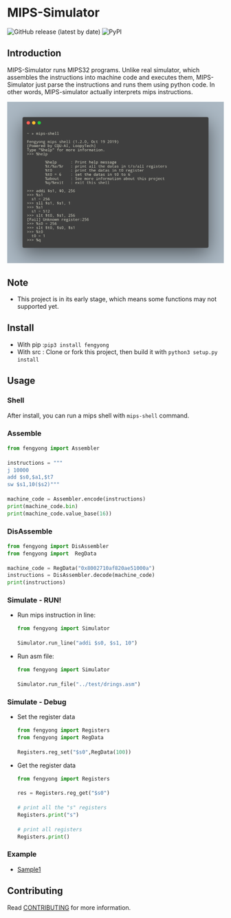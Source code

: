 # MIPS-Simulator

![GitHub release (latest by date)](https://img.shields.io/github/v/release/cqu-ai/pymips) ![PyPI](https://img.shields.io/pypi/v/fengyong) 

## Introduction

MIPS-Simulator runs MIPS32 programs.
Unlike real simulator, which assembles the instructions into machine code and executes them,
MIPS-Simulator just parse the instructions and runs them using python code.
In other words, MIPS-simulator actually interprets mips instructions.

![example.png](./example.png)

## Note

- This project is in its early stage, which means some functions may not supported yet.

## Install
 - With pip :`pip3 install fengyong`
 - With src : Clone or fork this project, then build it with `python3 setup.py install`

## Usage
### Shell
After install, you can run a mips shell with `mips-shell` command.

### Assemble
```python
from fengyong import Assembler

instructions = """
j 10000
add $s0,$a1,$t7
sw $s1,10($s2)"""

machine_code = Assembler.encode(instructions)
print(machine_code.bin)
print(machine_code.value_base(16))
```
### DisAssemble
```python
from fengyong import DisAssembler
from fengyong import  RegData

machine_code = RegData("0x8002710af820ae51000a")
instructions = DisAssembler.decode(machine_code)
print(instructions)
```

### Simulate - RUN!
 - Run mips instruction in line:
    ```python
   from fengyong import Simulator

   Simulator.run_line("addi $s0, $s1, 10")
    ```
 - Run asm file:
    ```python
   from fengyong import Simulator

   Simulator.run_file("../test/drings.asm")
    ```

### Simulate - Debug
 - Set the register data
    ```python
   from fengyong import Registers
   from fengyong import RegData

   Registers.reg_set("$s0",RegData(100))
   ```
 - Get the register data
    ```python
   from fengyong import Registers

   res = Registers.reg_get("$s0")

   # print all the "s" registers
   Registers.print("s")

   # print all registers
   Registers.print()
    ```

### Example
 - [Sample1](https://github.com/CQU-AI/pymips/tree/master/sample/sample)

## Contributing

Read [CONTRIBUTING](https://github.com/CQU-AI/pymips/blob/master/CONTRIBUTING.md) for more information.
